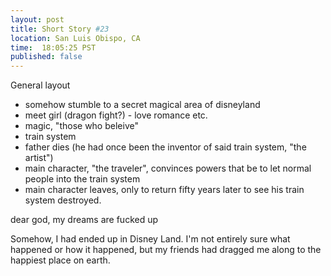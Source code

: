 ```yaml
---
layout: post
title: Short Story #23
location: San Luis Obispo, CA
time:  18:05:25 PST
published: false
---
```


General layout

 * somehow stumble to a secret magical area of disneyland
 * meet girl (dragon fight?) - love romance etc.
 * magic, "those who beleive"
 * train system
 * father dies (he had once been the inventor of said train system, "the artist")
 * main character, "the traveler", convinces powers that be to let normal people into the train system
 * main character leaves, only to return fifty years later to see his train system destroyed.

dear god, my dreams are fucked up


Somehow, I had ended up in Disney Land. I'm not entirely sure what happened or how it happened, but my friends had dragged me along to the happiest place on earth.
